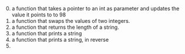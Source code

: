 0. a function that takes a pointer to an int as parameter and updates the value it points to to 98
1. a function that swaps the values of two integers.
2. a function that returns the length of a string.
3. a function that prints a string
4. a function that prints a string, in reverse
5. 

